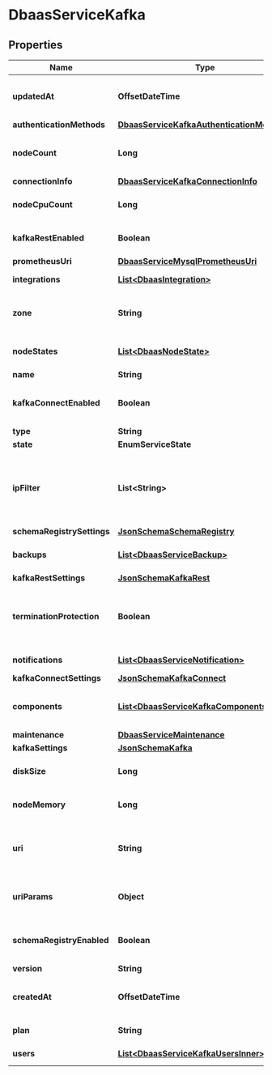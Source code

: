 

# DbaasServiceKafka


## Properties

| Name | Type | Description | Notes |
|------------ | ------------- | ------------- | -------------|
|**updatedAt** | **OffsetDateTime** | Service last update timestamp (ISO 8601) |  [optional] |
|**authenticationMethods** | [**DbaasServiceKafkaAuthenticationMethods**](DbaasServiceKafkaAuthenticationMethods.md) |  |  [optional] |
|**nodeCount** | **Long** | Number of service nodes in the active plan |  [optional] |
|**connectionInfo** | [**DbaasServiceKafkaConnectionInfo**](DbaasServiceKafkaConnectionInfo.md) |  |  [optional] |
|**nodeCpuCount** | **Long** | Number of CPUs for each node |  [optional] |
|**kafkaRestEnabled** | **Boolean** | Whether Kafka REST is enabled |  [optional] |
|**prometheusUri** | [**DbaasServiceMysqlPrometheusUri**](DbaasServiceMysqlPrometheusUri.md) |  |  |
|**integrations** | [**List&lt;DbaasIntegration&gt;**](DbaasIntegration.md) | Service integrations |  [optional] |
|**zone** | **String** | The zone where the service is running |  [optional] |
|**nodeStates** | [**List&lt;DbaasNodeState&gt;**](DbaasNodeState.md) | State of individual service nodes |  [optional] |
|**name** | **String** |  |  |
|**kafkaConnectEnabled** | **Boolean** | Whether Kafka Connect is enabled |  [optional] |
|**type** | **String** |  |  |
|**state** | **EnumServiceState** |  |  [optional] |
|**ipFilter** | **List&lt;String&gt;** | Allow incoming connections from CIDR address block, e.g. &#39;10.20.0.0/16&#39; |  [optional] |
|**schemaRegistrySettings** | [**JsonSchemaSchemaRegistry**](JsonSchemaSchemaRegistry.md) |  |  [optional] |
|**backups** | [**List&lt;DbaasServiceBackup&gt;**](DbaasServiceBackup.md) | List of backups for the service |  [optional] |
|**kafkaRestSettings** | [**JsonSchemaKafkaRest**](JsonSchemaKafkaRest.md) |  |  [optional] |
|**terminationProtection** | **Boolean** | Service is protected against termination and powering off |  [optional] |
|**notifications** | [**List&lt;DbaasServiceNotification&gt;**](DbaasServiceNotification.md) | Service notifications |  [optional] |
|**kafkaConnectSettings** | [**JsonSchemaKafkaConnect**](JsonSchemaKafkaConnect.md) |  |  [optional] |
|**components** | [**List&lt;DbaasServiceKafkaComponentsInner&gt;**](DbaasServiceKafkaComponentsInner.md) | Service component information objects |  [optional] |
|**maintenance** | [**DbaasServiceMaintenance**](DbaasServiceMaintenance.md) |  |  [optional] |
|**kafkaSettings** | [**JsonSchemaKafka**](JsonSchemaKafka.md) |  |  [optional] |
|**diskSize** | **Long** | TODO UNIT disk space for data storage |  [optional] |
|**nodeMemory** | **Long** | TODO UNIT of memory for each node |  [optional] |
|**uri** | **String** | URI for connecting to the service (may be absent) |  [optional] |
|**uriParams** | **Object** | service_uri parameterized into key-value pairs |  [optional] |
|**schemaRegistryEnabled** | **Boolean** | Whether Schema-Registry is enabled |  [optional] |
|**version** | **String** | Kafka version |  [optional] |
|**createdAt** | **OffsetDateTime** | Service creation timestamp (ISO 8601) |  [optional] |
|**plan** | **String** | Subscription plan |  |
|**users** | [**List&lt;DbaasServiceKafkaUsersInner&gt;**](DbaasServiceKafkaUsersInner.md) | List of service users |  [optional] |



